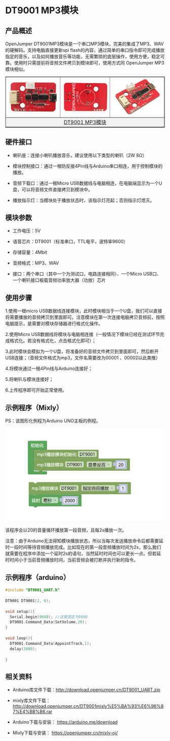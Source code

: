 # DT9001 MP3模块

## 产品概述

OpenJumper DT9001MP3模块是一个串口MP3模块，完美的集成了MP3、WAV的硬解码。支持电脑直接更新spi flash的内容，通过简单的串口指令即可完成播放指定的音乐，以及如何播放音乐等功能，无需繁琐的底层操作，使用方便，稳定可靠。使用时只需提前将音频文件拷贝到模块即可，使用方式同 OpenJumper MP3 模块相似。
<table border="1">

<tr>
  <td align="center"><img src="../img/MP3/01.png" /></td>
  <td align="center"><img src="../img/MP3/02.png" /></td>
  <td align="center"><img src="../img/MP3/03.png" /></td>
</tr>
<tr>
  <td style="background-color:rgb(232,232,232,0.5) "colspan="3" align="center"><a href="https://item.taobao.com/item.htm?id=630714318616"><font style="font-size:16px"> DT9001 MP3模块 </font></a> </td>
</tr>
</table>

## 硬件接口

+ 喇叭座：连接小喇叭播放音乐，建议使用以下类型的喇叭（2W 8Ω）

+ 模块控制接口：通过一根防反接4Pin线与Arduino串口相连，用于控制模块的播放。

+ 音频下载口：通过一根Micro USB数据线与电脑相连，在电脑端显示为一个U盘，可以将音频文件直接拷贝到模块中。

+ 播放指示灯：当模块处于播放状态时，该指示灯亮起；否则指示灯熄灭。


## 模块参数

+ 工作电压：5V

+ 语音芯片：DT9001（标准串口，TTL电平，波特率9600）

+ 存储容量：4Mbit

+ 音频格式：MP3、WAV

+ 接口：两个串口（其中一个为测试口，电路连接相同）、一个Micro USB口、一个喇叭接口板载音频功率放大器（功放）芯片

## 使用步骤

1.使用一根micro USB数据线连接模块，此时模块相当于一个U盘，我们可以直接将需要播放的音频拷贝到里面即可。注意模块在第一次连接电脑拷贝音频前，按照电脑提示，是需要对模块存储器进行格式化操作。

2.使用Micro USB数据线将模块与电脑相连接（一般情况下模块已经在测试环节完成格式化。若没有格式化，点击格式化即可）；

3.此时模块会模拟为一个U盘，将准备好的音频文件拷贝到里面即可，然后断开USB连接；（音频文件格式为mp3，文件名需要改为00001 、00002以此类推）

4.将模块通过一根4Pin线与Arduino连接好；

5.将喇叭与模块连接好；

6.上传程序即可开始正常使用。

## 示例程序（Mixly）

PS：该图形化例程为Arduino UNO主板的例程。

<img src="../img/MP3/04.png"  /> 

该程序会以20的音量循环播放第一段音频，且每2s播放一次。

注意：由于Arduino无法得知模块播放状态，所以当每次发送播放命令后都需要延时一段时间等待音频播放完成。比如现在的第一段音频播放时间为2s，那么我们就需要在程序中添加一个延时2s的语句，当然延时时间也可以更长一点。但若延时时间小于当前音频播放时间，当前音频会被打断并执行新的指令。

## 示例程序（arduino）

```C++
#include "DT9001_UART.h"

DT9001 DT9001(2, 0);

void setup(){
  Serial.begin(9600); //这里固定为9600
  DT9001.Command_Data(SetVolume,20);
}

void loop(){
  DT9001.Command_Data(AppointTrack,1);
  delay(2000);

}
```

## 相关资料

+ Arduino库文件下载：<http://download.openjumper.cn/DT9001_UART.zip>

+ mixly库文件下载：<http://download.openjumper.cn/DT9001mixly%E5%BA%93%E6%96%87%E4%BB%B6.rar>

+ Arduino下载与安装： <https://arduino.me/download>

+ Mixly下载与安装： <https://openjumper.cn/mixly-oj/>

